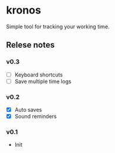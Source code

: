 # kronos
Simple tool for tracking your working time.

## Relese notes
### v0.3
- [ ] Keyboard shortcuts
- [ ] Save multiple time logs

### v0.2
- [x] Auto saves
- [x] Sound reminders

### v0.1
- Init
